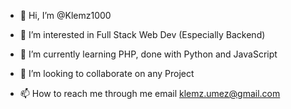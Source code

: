 - 👋 Hi, I’m @Klemz1000


- 👀 I’m interested in Full Stack Web Dev (Especially Backend)

- 🌱 I’m currently learning PHP, done with Python and JavaScript 

- 💞️ I’m looking to collaborate on any Project 

- 📫 How to reach me through me email klemz.umez@gmail.com

<!---
Klemz1000/Klemz1000 is a ✨ special ✨ repository because its `README.md` (this file) appears on your GitHub profile.
You can click the Preview link to take a look at your changes.
--->
